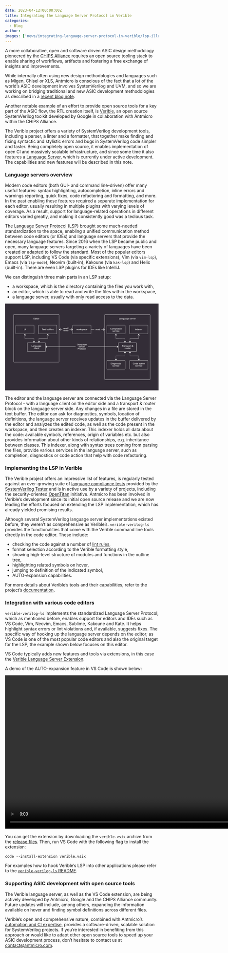```yaml
---
date: 2023-04-12T00:00:00Z
title: Integrating the Language Server Protocol in Verible
categories:
  - Blog
author: 
images: ['news/integrating-language-server-protocol-in-verible/lsp-illustration_chips.png']
---
```


A more collaborative, open and software driven ASIC design methodology pioneered by the [CHIPS Alliance](https://chipsalliance.org) requires an open source tooling stack to enable sharing of workflows, artifacts and fostering a free exchange of insights and improvements.

While internally often using new design methodologies and languages such as Migen, Chisel or XLS, Antmicro is conscious of the fact that a lot of the world’s ASIC development involves SystemVerilog and UVM, and so we are working on bridging traditional and new ASIC development methodologies as described in a [recent blog note](https://antmicro.com/blog/2023/01/open-source-systemverilog-uvm-support-in-verilator/). 

Another notable example of an effort to provide open source tools for a key part of the ASIC flow, the RTL creation itself, is [Verible](https://github.com/chipsalliance/verible), an open source SystemVerilog toolkit developed by Google in collaboration with Antmicro within the CHIPS Alliance.

The Verible project offers a variety of SystemVerilog development tools, including a parser, a linter and a formatter, that together make finding and fixing syntactic and stylistic errors and bugs in SystemVerilog code simpler and faster. Being completely open source, it enables implementation of open CI and massively scalable infrastructure, and since some time it also features a [Language Server](https://github.com/chipsalliance/verible#language-server), which is currently under active development. The capabilities and new features will be described in this note.

### Language servers overview

Modern code editors (both GUI- and command line-driven) offer many useful features: syntax highlighting, autocompletion, inline errors and warnings reporting, quick fixes, code refactoring and formatting, and more. In the past enabling these features required a separate implementation for each editor, usually resulting in multiple plugins with varying levels of coverage. As a result, support for language-related operations in different editors varied greatly, and making it consistently good was a tedious task.

The [Language Server Protocol (LSP)](https://microsoft.github.io/language-server-protocol/) brought some much-needed standardization to the space, enabling a unified communication method between code editors (or IDEs) and language servers that provide the necessary language features. Since 2016 when the LSP became public and open, many language servers targeting a variety of languages have been created or adapted to follow the standard. Most of the popular editors support LSP, including VS Code (via specific extensions), Vim (via `vim-lsp`), Emacs (via `lsp-mode`), Neovim (built-in), Kakoune (via `kak-lsp`) and Helix (built-in). There are even LSP plugins for IDEs like IntelliJ.

We can distinguish three main parts in an LSP setup:
 
* a workspace, which is the directory containing the files you work with,
* an editor, which is able to read and write the files within the workspace,
* a language server, usually with only read access to the data.

![Diagram depicting communication between an editor and a language server via LSP](lsp-diagram.png)

The editor and the language server are connected via the Language Server Protocol - with a language client on the editor side and a transport & router block on the language server side. Any changes in a file are stored in the text buffer. The editor can ask for diagnostics, symbols, location of definitions, the language server receives updates in the buffer delivered by the editor and analyzes the edited code, as well as the code present in the workspace, and then creates an indexer. This indexer holds all data about the code: available symbols, references, origin of variables etc. but also provides information about other kinds of relationships, e.g. inheritance between classes. This indexer, along with syntax trees coming from parsing the files, provide various services in the language server, such as completion, diagnostics or code action that help with code refactoring.

### Implementing the LSP in Verible

The Verible project offers an impressive list of features, is regularly tested against an ever-growing suite of [language compliance tests](https://chipsalliance.github.io/sv-tests-results/) provided by the [SystemVerilog Tester](https://github.com/chipsalliance/sv-tests) and is in active use by a variety of projects, including the security-oriented [OpenTitan](https://opentitan.org/) initiative. Antmicro has been involved in Verible’s development since its initial open source release and we are now leading the efforts focused on extending the LSP implementation, which has already yielded promising results.

Although several SystemVerilog language server implementations existed before, they weren’t as comprehensive as Verible’s. `verible-verilog-ls` provides the functionalities that come with the Verible command line tools directly in the code editor. These include:

* checking the code against a number of [lint rules](https://chipsalliance.github.io/verible/lint.html),
* format selection according to the Verible formatting style,
* showing high-level structure of modules and functions in the outline tree,
* highlighting related symbols on hover,
* jumping to definition of the indicated symbol,
* AUTO-expansion capabilities.

For more details about Verible’s tools and their capabilities, refer to the project’s [documentation](https://chipsalliance.github.io/verible/).

### Integration with various code editors

`verible-verilog-ls` implements the standardized Language Server Protocol, which as mentioned before, enables support for editors and IDEs such as VS Code, Vim, Neovim, Emacs, Sublime, Kakoune and Kate. It helps highlight syntax errors or lint violations and, if available, suggests fixes. The specific way of hooking up the language server depends on the editor; as VS Code is one of the most popular code editors and also the original target for the LSP, the example shown below focuses on this editor.

VS Code typically adds new features and tools via extensions, in this case the [Verible Language Server Extension](https://github.com/chipsalliance/verible/tree/master/verilog/tools/ls/vscode).

A demo of the AUTO-expansion feature in VS Code is shown below:

<video class="postimgcenter" width="1024" height="502" controls="">
    <source src="autoarg.mp4" type="video/mp4">
</video>

You can get the extension by downloading the `verible.vsix` archive from the [release files](https://github.com/chipsalliance/verible/releases). Then, run VS Code with the following flag to install the extension:

```
code --install-extension verible.vsix
```

For examples how to hook Verible’s LSP into other applications please refer to the [`verible-verilog-ls` README](https://github.com/chipsalliance/verible/blob/master/verilog/tools/ls/README.md).

### Supporting ASIC development with open source tools

The Verible language server, as well as the VS Code extension, are being actively developed by Antmicro, Google and the CHIPS Alliance community. Future updates will include, among others, expanding the information available on hover and finding symbol definitions across different files.

Verible’s open and comprehensive nature, combined with Antmicro’s [automation and CI expertise](https://antmicro.com/blog/2021/08/verible-integration-with-github-actions/), provides a software-driven, scalable solution for SystemVerilog projects. If you’re interested in benefiting from this approach or would like to adapt other open source tools to speed up your ASIC development process, don’t hesitate to contact us at [contact@antmicro.com](mailto:contact@antmicro.com).
